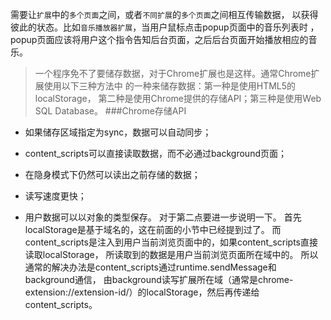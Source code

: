 需要让`扩展`中的`多个页面`之间，或者`不同扩展`的`多个页面`之间相互传输数据，
以获得彼此的状态。比如`音乐播放器扩展`，当用户鼠标点击popup页面中的音乐列表时
，popup页面应该将用户这个指令告知后台页面，之后后台页面开始播放相应的音乐。
>一个程序免不了要储存数据，对于Chrome扩展也是这样。通常Chrome扩展使用以下三种方法中
的一种来储存数据：第一种是使用HTML5的localStorage，
第二种是使用Chrome提供的存储API；第三种是使用Web SQL Database。
###Chrome存储API
* 如果储存区域指定为sync，数据可以自动同步；

* content_scripts可以直接读取数据，而不必通过background页面；

* 在隐身模式下仍然可以读出之前存储的数据；

* 读写速度更快；

* 用户数据可以以对象的类型保存。
对于第二点要进一步说明一下。
首先localStorage是基于域名的，这在前面的小节中已经提到过了。
而content_scripts是注入到用户当前浏览页面中的，如果content_scripts直接读取localStorage，
所读取到的数据是用户当前浏览页面所在域中的。
所以通常的解决办法是content_scripts通过runtime.sendMessage和background通信，
由background读写扩展所在域（通常是chrome-extension://extension-id/）的localStorage，然后再传递给content_scripts。
